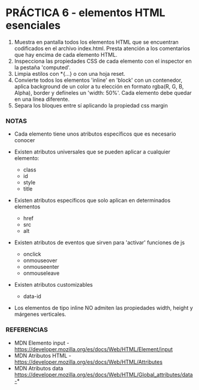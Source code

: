 #  PRÁCTICA 6 - elementos HTML esenciales

1. Muestra en pantalla todos los elementos HTML que se encuentran codificados en el archivo index.html. Presta atención a los comentarios que hay encima de cada elemento HTML.
2. Inspecciona las propiedades CSS de cada elemento con el inspector en la pestaña 'computed'.
3. Limpia estilos con *{...} o con una hoja reset.
4. Convierte todos los elementos 'inline' en 'block' con un contenedor, aplica background de un color a tu elección en formato rgba(R, G, B, Alpha), border y defíneles un 'width: 50%'. Cada elemento debe quedar en una línea diferente.
5. Separa los bloques entre sí aplicando la propiedad css margin


### NOTAS
- Cada elemento tiene unos atributos específicos  que es necesario conocer
- Existen atributos universales que se pueden aplicar a cualquier elemento:
    - class
    - id
    - style
    - title

- Existen atributos específicos que solo aplican en determinados elementos
    - href
    - src
    - alt

- Existen atributos de eventos que sirven para 'activar' funciones de js
    - onclick
    - onmouseover
    - onmouseenter
    - onmouseleave

- Existen atributos customizables
    - data-id

- Los elementos de tipo inline NO admiten las propiedades width, height y márgenes verticales. 


### REFERENCIAS
- MDN Elemento input - https://developer.mozilla.org/es/docs/Web/HTML/Element/input
- MDN Atributos HTML - https://developer.mozilla.org/es/docs/Web/HTML/Attributes
- MDN Atributos data https://developer.mozilla.org/es/docs/Web/HTML/Global_attributes/data-*